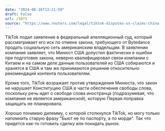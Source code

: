```yaml
---
date: "2024-08-16T13:21:59"
draft: False
url: /5071
source: "https://www.reuters.com/legal/tiktok-disputes-us-claims-china-ties-court-appeal-2024-08-16/"
---
```


TikTok подал заявление в федеральный апелляционный суд, который рассматривает его иск по отмене закона, требующего от Bytedance продать социальную сеть американским владельцам. В заявлении компания заявляет, что Минюст США допустил фактически е ошибки при подготовке закона, неверно квалифицировал связи компании с Китаем и на самом деле данные пользователей из США собираются и хранятся в США и там же принимаются решения относительно рекомендаций контента пользователям.

Кроме того, TikTok возражает против утверждения Минюста, что закон не нарушает Конституцию США в части обеспечения свободы слова, поскольку речь идет о свободе слова иностранца (подразумевая, что компания не является американской), которую Первая поправка защищать не планировала.

Хорошо понимаю дилемму, с которой столкнулся TikTok, но могу только напомнить старую фразу "Бьют не по паспорту, а по морде". Так что придется как-то готовить сделку или покидать рынок.
